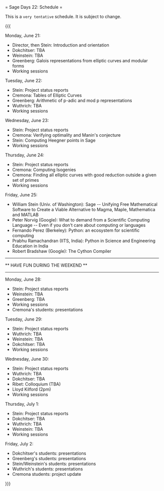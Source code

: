 = Sage Days 22: Schedule =

 This is a ``very tentative`` schedule.  It is subject to change.

{{{

Monday, June 21:
  * Director, then Stein: Introduction and orientation
  * Dokchitser: TBA
  * Weinstein: TBA
  * Greenberg: Galois representations from elliptic curves and modular forms
  * Working sessions

Tuesday, June 22:
  * Stein: Project status reports
  * Cremona: Tables of Elliptic Curves
  * Greenberg: Arithmetic of p-adic and mod p representations
  * Wuthrich: TBA
  * Working sessions

Wednesday, June 23:
  * Stein: Project status reports
  * Cremona: Verifying optimality and Manin's conjecture
  * Stein: Computing Heegner points in Sage
  * Working sessions

Thursday, June 24:
  * Stein: Project status reports
  * Cremona: Computing Isogenies
  * Cremona: Finding all elliptic curves with good reduction outside a given set of primes
  * Working sessions

Friday, June 25:
  * William Stein (Univ. of Washington): Sage -- Unifying Free Mathematical Software to Create a Viable Alternative to Magma, Maple, Mathematica and MATLAB
  * Peter Norvig (Google): What to demand from a Scientific Computing Language -- Even if you
don't care about computing or languages
  * Fernando Perez (Berkeley): Python: an ecosystem for scientific computing
  * Prabhu Ramachandran (IITS, India): Python in Science and Engineering Education in India
  * Robert Bradshaw (Google): The Cython Compiler

----------------------------------------------------

 ** HAVE FUN DURING THE WEEKEND **
   
----------------------------------------------------

Monday, June 28: 
  * Stein: Project status reports
  * Weinstein: TBA
  * Greenberg: TBA
  * Working sessions
  * Cremona's students: presentations

Tuesday, June 29: 
  * Stein: Project status reports
  * Wuthrich: TBA
  * Weinstein: TBA
  * Dokchitser: TBA
  * Working sessions
  

Wednesday, June 30: 
  * Stein: Project status reports
  * Wuthrich: TBA
  * Dokchitser: TBA
  * Ribet: Colloquium (TBA)
  * Lloyd Kilford (2pm)
  * Working sessions

Thursday, July 1:
  * Stein: Project status reports
  * Dokchitser: TBA
  * Wuthrich: TBA
  * Weinstein: TBA
  * Working sessions

Friday, July 2:
  * Dokchitser's students: presentations
  * Greenberg's students: presentations
  * Stein/Weinstein's students: presentations
  * Wuthrich's students: presentations
  * Cremona students: project update

}}}
